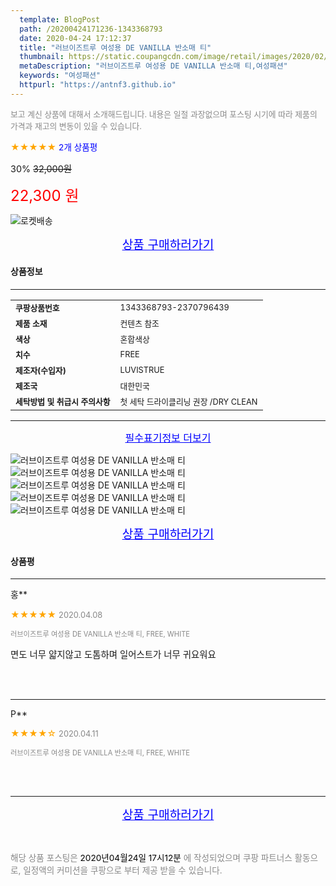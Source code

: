 ```yaml
---
  template: BlogPost
  path: /20200424171236-1343368793
  date: 2020-04-24 17:12:37
  title: "러브이즈트루 여성용 DE VANILLA 반소매 티"
  thumbnail: https://static.coupangcdn.com/image/retail/images/2020/02/07/16/4/0f01869a-2455-4c25-b81a-1d68a6a72083.jpg
  metaDescription: "러브이즈트루 여성용 DE VANILLA 반소매 티,여성패션"
  keywords: "여성패션"
  httpurl: "https://antnf3.github.io"
---
```

  
<span style="color: #888;font-size:0.8rem">보고 계신 상품에 대해서 소개해드립니다.
내용은 일절 과장없으며 포스팅 시기에 따라 제품의 가격과 재고의 변동이 있을 수 있습니다.</span>
  
<span style="color: orange;">★★★★★</span> <span style="color: blue;font-size: 0.85rem;">2개 상품평</span>

<span style="font-size: 0.9rem">30%</span> <span style="font-size: 0.9rem">~~32,000원~~</span>

<span style="color: red;font-size: 1.5rem;">22,300 원</span>

![로켓배송](https://postfiles.pstatic.net/MjAyMDA0MTBfMjcz/MDAxNTg2NDQ1OTAwMDc5.1T-Iy6-X12_V8iyof2OtSqUCu6urPUUOnjG41kbMy_kg.c1eqxaGayJ1XX0TGV24QXbZg9dvQ9C_dYZx39G_Z7Wog.PNG.cigshop2/rocket_logo.png?type=w773)

<p align="center"><a href="http://me2.do/x9QU3MdV" style="font-size: 1.2rem; color: blue;">상품 구매하러가기</a></p>

#### 상품정보

---

|                  |                       |
| ---------------- | --------------------- |
| **<span style="font-size:0.8rem;">쿠팡상품번호</span>** | <span style="font-size:0.8rem;">1343368793-2370796439</span> |
| **<span style="font-size:0.8rem;">제품 소재</span>**    | <span style="font-size:0.8rem;">컨텐츠 참조</span>        |
| **<span style="font-size:0.8rem;">색상</span>**    | <span style="font-size:0.8rem;">혼합색상</span>        |
| **<span style="font-size:0.8rem;">치수</span>**    | <span style="font-size:0.8rem;">FREE</span>        |
| **<span style="font-size:0.8rem;">제조자(수입자)</span>**    | <span style="font-size:0.8rem;">LUVISTRUE</span>        |
| **<span style="font-size:0.8rem;">제조국</span>**    | <span style="font-size:0.8rem;">대한민국</span>        |
| **<span style="font-size:0.8rem;">세탁방법 및 취급시 주의사항</span>**    | <span style="font-size:0.8rem;">첫 세탁 드라이클리닝 권장 /DRY CLEAN</span>        |




---

<p align="center"><a href="http://me2.do/x9QU3MdV" style="font-size: 1rem; color: blue;">필수표기정보 더보기</a></p>

![러브이즈트루 여성용 DE VANILLA 반소매 티](http://thumbnail7.coupangcdn.com/thumbnails/remote/q89/image/retail/images/2020/02/10/16/2/c5b4d557-685d-4c4d-a42c-be0677569eef.jpg)
![러브이즈트루 여성용 DE VANILLA 반소매 티](http://thumbnail7.coupangcdn.com/thumbnails/remote/q89/image/retail/images/2020/02/10/16/2/5a271b8a-2cd4-42a9-843a-107995f51fd0.jpg)
![러브이즈트루 여성용 DE VANILLA 반소매 티](http://thumbnail8.coupangcdn.com/thumbnails/remote/q89/image/retail/images/2020/02/10/16/1/c904cefd-1390-4ae1-84ec-c6e3fd4cd61e.jpg)
![러브이즈트루 여성용 DE VANILLA 반소매 티](http://thumbnail10.coupangcdn.com/thumbnails/remote/q89/image/retail/images/2020/02/10/16/8/0dd93057-e19a-48ac-a16a-3b53478db6ec.jpg)
![러브이즈트루 여성용 DE VANILLA 반소매 티](http://thumbnail7.coupangcdn.com/thumbnails/remote/q89/image/retail/images/2020/02/10/16/8/64273e62-8a3d-4134-a765-013b45c5c624.jpg)

<p align="center"><a href="http://me2.do/x9QU3MdV" style="font-size: 1.2rem; color: blue;">상품 구매하러가기</a></p>

#### 상품평
  
---
  
홍**
    
<span style="color: orange;">★★★★★</span> <span style="font-size:0.8rem;color: #888;">2020.04.08</span>
    
<span style="color: #888;font-size:0.7rem">러브이즈트루 여성용 DE VANILLA 반소매 티, FREE, WHITE</span>
    

    
<span style="font-size: 0.9rem;">면도 너무 얇지않고 도톰하며 일어스트가 너무 귀요워요</span>
    
<br>
<br>

---
  
P**
    
<span style="color: orange;">★★★★☆</span> <span style="font-size:0.8rem;color: #888;">2020.04.11</span>
    
<span style="color: #888;font-size:0.7rem">러브이즈트루 여성용 DE VANILLA 반소매 티, FREE, WHITE</span>
    

    

    
<br>
<br>


  
---
  
<p align="center"><a href="http://me2.do/x9QU3MdV" style="font-size: 1.2rem; color: blue;">상품 구매하러가기</a></p>
  
<br>
  
<span style="font-size: 0.85rem; color: #888;">해당 상품 포스팅은 <span style="color: #000;"> 2020년04월24일 17시12분 </span> 에 작성되었으며 쿠팡 파트너스 활동으로, 일정액의 커미션을 쿠팡으로 부터 제공 받을 수 있습니다.</span>